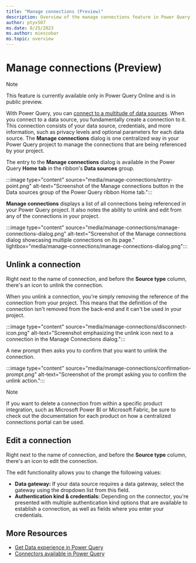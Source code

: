 ```yaml
---
title: "Manage connections (Preview)"
description: Overview of the manage connections feature in Power Query Online that allows you to unlink and edit connections from your project.
author: ptyx507
ms.date: 8/25/2023
ms.author: miescobar
ms.topic: overview
---
```


# Manage connections (Preview)

>[!NOTE]
>This feature is currently available only in Power Query Online and is in public preview.

With Power Query, you can [connect to a multitude of data sources](connectors/index.md). When you connect to a data source, you fundamentally create a connection to it. This connection consists of your data source, credentials, and more information, such as privacy levels and optional parameters for each data source. The **Manage connections** dialog is one centralized way in your Power Query project to manage the connections that are being referenced by your project.

The entry to the **Manage connections** dialog is available in the Power Query **Home tab** in the ribbon's **Data sources** group.

:::image type="content" source="media/manage-connections/entry-point.png" alt-text="Screenshot of the Manage connections button in the Data sources group of the Power Query ribbon Home tab.":::

**Manage connections** displays a list of all connections being referenced in your Power Query project. It also notes the ability to unlink and edit from any of the connections in your project.

:::image type="content" source="media/manage-connections/manage-connections-dialog.png" alt-text="Screenshot of the Manage connections dialog showcasing multiple connections on its page." lightbox="media/manage-connections/manage-connections-dialog.png":::

## Unlink a connection

Right next to the name of connection, and before the **Source type** column, there's an icon to unlink the connection.

When you unlink a connection, you're simply removing the reference of the connection from your project. This means that the definition of the connection isn't removed from the back-end and it can't be used in your project.

:::image type="content" source="media/manage-connections/disconnect-icon.png" alt-text="Screenshot emphasizing the unlink icon next to a connection in the Manage Connections dialog.":::

A new prompt then asks you to confirm that you want to unlink the connection.

:::image type="content" source="media/manage-connections/confirmation-prompt.png" alt-text="Screenshot of the prompt asking you to confirm the unlink action.":::

>[!NOTE]
>If you want to delete a connection from within a specific product integration, such as Microsoft Power BI or Microsoft Fabric, be sure to check out the documentation for each product on how a centralized connections portal can be used.

## Edit a connection

Right next to the name of connection, and before the **Source type** column, there's an icon to edit the connection. 

The edit functionality allows you to change the following values:

* **Data gateway:** If your data source requires a data gateway, select the gateway using the dropdown list from this field.
* **Authentication kind & credentials:** Depending on the connector, you're presented with multiple authentication kind options that are available to establish a connection, as well as fields where you enter your credentials.


## More Resources

* [Get Data experience in Power Query](get-data-experience.md)
* [Connectors available in Power Query](connectors/index.md)
